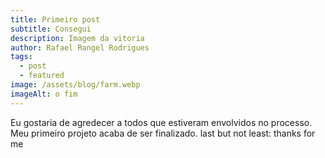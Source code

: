 ```yaml
---
title: Primeiro post
subtitle: Consegui
description: Imagem da vitoria
author: Rafael Rangel Rodrigues
tags:
  - post
  - featured
image: /assets/blog/farm.webp
imageAlt: o fim
---
```

Eu gostaria de agredecer a todos que estiveram envolvidos no processo. Meu primeiro projeto acaba de ser finalizado. last but not least: thanks for me